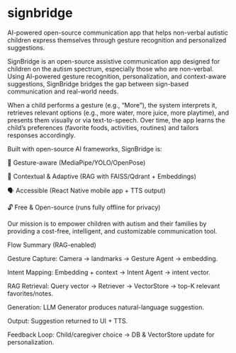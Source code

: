 # signbridge
AI-powered open-source communication app that helps non-verbal autistic children express themselves through gesture recognition and personalized suggestions.

SignBridge is an open-source assistive communication app designed for children on the autism spectrum, especially those who are non-verbal. Using AI-powered gesture recognition, personalization, and context-aware suggestions, SignBridge bridges the gap between sign-based communication and real-world needs.

When a child performs a gesture (e.g., “More”), the system interprets it, retrieves relevant options (e.g., more water, more juice, more playtime), and presents them visually or via text-to-speech. Over time, the app learns the child’s preferences (favorite foods, activities, routines) and tailors responses accordingly.

Built with open-source AI frameworks, SignBridge is:

🎥 Gesture-aware (MediaPipe/YOLO/OpenPose)

🧠 Contextual & Adaptive (RAG with FAISS/Qdrant + Embeddings)

🗣️ Accessible (React Native mobile app + TTS output)

🔓 Free & Open-source (runs fully offline for privacy)

Our mission is to empower children with autism and their families by providing a cost-free, intelligent, and customizable communication tool.

Flow Summary (RAG-enabled)

Gesture Capture: Camera → landmarks → Gesture Agent → embedding.

Intent Mapping: Embedding + context → Intent Agent → intent vector.

RAG Retrieval: Query vector → Retriever → VectorStore → top-K relevant favorites/notes.

Generation: LLM Generator produces natural-language suggestion.

Output: Suggestion returned to UI + TTS.

Feedback Loop: Child/caregiver choice → DB & VectorStore update for personalization.